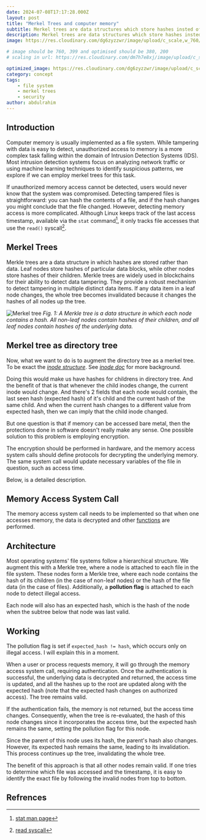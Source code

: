 ```yaml
---
date: 2024-07-08T17:17:28.000Z
layout: post
title: "Merkel Trees and computer memory"
subtitle: Merkel trees are data structures which store hashes insted of data. Can we use them in file systems
description: Merkel trees are data structures which store hashes insted of data. Can we use them in file systems
image: https://res.cloudinary.com/dg6zyzzwr/image/upload/c_scale,w_760/v1720599290/merkeltreeindirectorytree_dcftly.jpg

# image should be 760, 399 and optimised should be 380, 200
# scaling in url: https://res.cloudinary.com/dm7h7e8xj/image/upload/c_scale,w_800/v1506079212/jekflix-capa_vfhuzh.png

optimized_image: https://res.cloudinary.com/dg6zyzzwr/image/upload/c_scale,w_380/v1720599290/merkeltreeindirectorytree_dcftly.jpg
category: concept
tags:
    - file system
    - merkel trees
    - security
author: abdulrahim
---
```


## Introduction

<!-- mine
Computer memory is usually implemented as a file system. While tampering
of data is easy to detect, unauthorised access to memory is a more
complex task. A problem that lies in the domain of Intrusion Detection
Systems. While, most intrusion detection focus on analyzing network
traffic, or machine learning techniques to identify suspicious patterns.
We propose a method that works within the system, providing robust
access detection.
-->

Computer memory is usually implemented as a file system. While tampering
with data is easy to detect, unauthorized access to memory is a more
complex task falling within the domain of Intrusion Detection Systems
(IDS). Most intrusion detection systems focus on analyzing network traffic or
using machine learning techniques to identify suspicious patterns, we
explore if we can employ merkel trees for this task.

<!--
If unauthorised access to memory cannot be detected, user of the
computer would never know that the system was compromised. Detecting
tampered files is easy, you can hash the contents of the file and when
the hash changes (probably without your knowledge), you might conclude
that the file was tampered with. But detecting memory access is a more
complicated problem. Although linux does keep track of the last access
timestamp, available via that `stat` command[^stat]. It will only keep
track of file accesses that use `read()` syscall[^read]. A malicious
actor may still be able to access memory, directly interfacing with
hardware.
-->

If unauthorized memory access cannot be detected, users would never know
that the system was compromised. Detecting tampered files is
straightforward: you can hash the contents of a file, and if the hash
changes you might conclude that the file changed. However, detecting
memory access is more complicated. Although Linux keeps track of the
last access timestamp, available via the `stat` command[^stat], it only
tracks file accesses that use the `read()` syscall[^read].

<!--
In this article, I have described an approach to detect accesses to
memory usign merkel trees. The approach advocates for encryption of the
underlying memory, and the decryption be done in software. We will use a
`polluted` flag to identify the files/blocks that have been accessed
without user authentication.
-->

<!--
In this article, I describe an approach to detect memory access using
Merkle trees. The approach advocates for encrypting the underlying
memory, with decryption performed in software. We will use a "polluted"
flag to identify files or blocks that have been accessed without user
authentication.
-->


## Merkel Trees

<!--
Merkel trees are a tree data structure in which hashes are stored rather
than data. Leaf nodes store hashes of a particular block of data, while
other nodes store hashes of their children. Merkel trees are widely used
in blockchains, for its ability to detect tampering of data items. It
provides a robust mechanism to detect tampering in multiple distinct
data items. The idea is that if any of the data items in leaf node
changes, the whole tree would become invalidated, since it will change
the hashes of all nodes up the tree.
-->

Merkle trees are a data structure in which hashes are stored rather than
data. Leaf nodes store hashes of particular data blocks, while other
nodes store hashes of their children. Merkle trees are widely used in
blockchains for their ability to detect data tampering. They provide a
robust mechanism to detect tampering in multiple distinct data items. If
any data item in a leaf node changes, the whole tree becomes invalidated
because it changes the hashes of all nodes up the tree.


![Merkel tree](
https://res.cloudinary.com/dg6zyzzwr/image/upload/v1720603045/merkel_tree_vr2ji1.png)
*Fig. 1: A Merkle tree is a data structure in which each node contains a
hash. All non-leaf nodes contain hashes of their children, and all leaf
nodes contain hashes of the underlying data.*  

## Merkel tree as directory tree

Now, what we want to do is to augment the directory tree as a merkel
tree. To be exact the [_inode structure_](https://git.kernel.org/pub/scm/linux/kernel/git/torvalds/linux.git/tree/fs/ext4/ext4.h?h=v6.12-rc1#n771). See [_inode doc_](https://www.kernel.org/doc/html/latest/filesystems/ext4/inodes.html) for more background.

Doing this would make us have hashes for childrens in directory tree. And
the benefit of that is that whenever the child inodes change, the
current inode would change. And there's 2 fields that each node would
contain, the last seen hash (expected hash) of it's child and the
current hash of the same child. And when the current hash changes to a
different value from expected hash, then we can imply that the child
inode changed.

But one question is that if memory can be accessed bare metal, then the
protections done in software doesn't really make any sense. One possible
solution to this problem is employing encryption.

The encryption should be performed in hardware, and the memory access
system calls should define protocols for decrypting the underlying
memory. The same system call would update necessary variables of the
file in question, such as access time.

Below, is a detailed description.

## Memory Access System Call

The memory access system call needs to be implemented so that when one
accesses memory, the data is decrypted and other [functions](#working) are
performed.

## Architecture

Most operating systems' file systems follow a hierarchical structure. We
augment this with a Merkle tree, where a node is attached to each file
in the file system. These nodes form a Merkle tree, where each node
contains the hash of its children (in the case of non-leaf nodes) or the
hash of the file data (in the case of files). Additionally, a **pollution
flag** is attached to each node to detect illegal access.

Each node will also has an expected hash, which is the hash of the node
when the subtree below that node was last valid.

## Working

The pollution flag is set if `expected_hash != hash`, which occurs only
on illegal access. I will explain this in a moment.

When a user or process requests memory, it will go through the memory
access system call, requiring authentication. Once the authentication is
successful, the underlying data is decrypted and returned, the access
time is updated, and all the hashes up to the root are updated along
with the expected hash (note that the expected hash changes on
authorized access). The tree remains valid.

If the authentication fails, the memory is not returned, but the access
time changes. Consequently, when the tree is re-evaluated, the hash of
this node changes since it incorporates the access time, but the
expected hash remains the same, setting the pollution flag for this
node.

Since the parent of this node uses its hash, the parent's hash also
changes. However, its expected hash remains the same, leading to its
invalidation. This process continues up the tree, invalidating the whole
tree.

The benefit of this approach is that all other nodes remain valid. If
one tries to determine which file was accessed and the timestamp, it is
easy to identify the exact file by following the invalid nodes from top
to bottom.

## Refrences

[^stat]: [stat man page](https://linux.die.net/man/2/stat)
[^read]: [read syscall](https://en.wikipedia.org/wiki/Read_(system_call))

